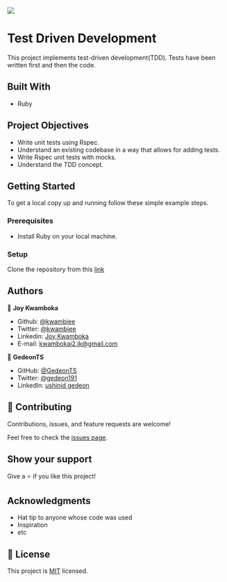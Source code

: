 ![](https://img.shields.io/badge/Microverse-blueviolet)

# Test Driven Development

This project implements test-driven development(TDD). Tests have been written first and then the code.

## Built With

- Ruby

## Project Objectives

- Write unit tests using Rspec.
- Understand an existing codebase in a way that allows for adding tests.
- Write Rspec unit tests with mocks.
- Understand the TDD concept.

## Getting Started

To get a local copy up and running follow these simple example steps.

### Prerequisites

- Install Ruby on your local machine.

### Setup

Clone the repository from this [link](https://github.com/kwambiee/school-library.git)

## Authors

👤 **Joy Kwamboka**

- Github: [@kwambiee](https://github.com/kwambiee)
- Twitter: [@kwambiee](https://twitter.com/kwambiee)
- Linkedin: [Joy Kwamboka](https://www.linkedin.com/in/joy-kwamboka)
- E-mail: kwambokaj2.jk@gmail.com

👤 **GedeonTS**

- GitHub: [@GedeonTS](https://github.com/GedeonTS)
- Twitter: [@gedeon191](https://twitter.com/gedeon191)
- LinkedIn: [ushinid gedeon](https://linkedin.com/in/ushinid-gedeon)

## 🤝 Contributing

Contributions, issues, and feature requests are welcome!

Feel free to check the [issues page](https://github.com/OybekKayumov/enumerable-ruby/issues).

## Show your support

Give a ⭐️ if you like this project!

## Acknowledgments

- Hat tip to anyone whose code was used
- Inspiration
- etc

## 📝 License

This project is [MIT](./MIT.md) licensed.
